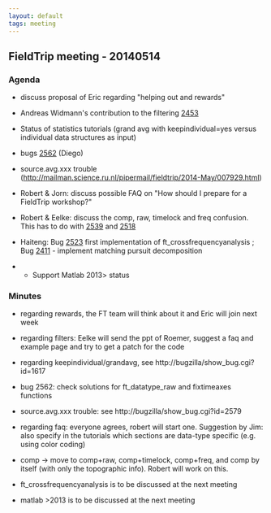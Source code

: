 ```yaml
---
layout: default
tags: meeting
---
```


## FieldTrip meeting - 20140514

### Agenda


*  discuss proposal of Eric regarding "helping out and rewards"

*  Andreas Widmann's contribution to the filtering [2453](http://bugzilla.fieldtriptoolbox.org/show_bug.cgi?id=2453)

*  Status of statistics tutorials (grand avg with keepindividual=yes versus individual data structures as input)

*  bugs [2562](http://bugzilla.fieldtriptoolbox.org/show_bug.cgi?id=2562) (Diego)

*  source.avg.xxx trouble (http://mailman.science.ru.nl/pipermail/fieldtrip/2014-May/007929.html)

*  Robert & Jorn: discuss possible FAQ on "How should I prepare for a FieldTrip workshop?"

*  Robert & Eelke: discuss the comp, raw, timelock and freq confusion. This has to do with [2539](http://bugzilla.fieldtriptoolbox.org/show_bug.cgi?id=2539) and [2518](http://bugzilla.fieldtriptoolbox.org/show_bug.cgi?id=2518) 

*  Haiteng: Bug [2523](http://bugzilla.fieldtriptoolbox.org/show_bug.cgi?id=2523)  first implementation of ft_crossfrequencyanalysis ; Bug [2411](http://bugzilla.fieldtriptoolbox.org/show_bug.cgi?id=2411) - implement matching pursuit decomposition
*  * Support Matlab 2013> status

### Minutes


*  regarding rewards, the FT team will think about it and Eric will join next week

*  regarding filters: Eelke will send the ppt of Roemer, suggest a faq and example page and try to get a patch for the code

*  regarding keepindividual/grandavg, see http://bugzilla/show_bug.cgi?id=1617

*  bug 2562: check solutions for ft_datatype_raw and fixtimeaxes functions

*  source.avg.xxx trouble: see http://bugzilla/show_bug.cgi?id=2579

*  regarding faq: everyone agrees, robert will start one. Suggestion by Jim: also specify in the tutorials which sections are data-type specific (e.g. using color coding)

*  comp -> move to comp+raw, comp+timelock, comp+freq, and comp by itself (with only the topographic info). Robert will work on this.

*  ft_crossfrequencyanalysis is to be discussed at the next meeting

*  matlab >2013 is to be discussed at the next meeting

